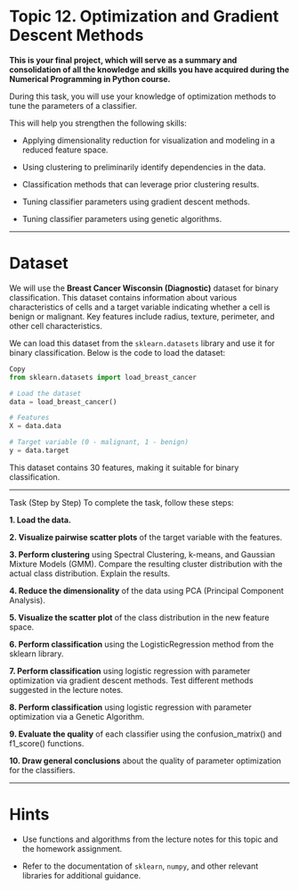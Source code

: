 # Topic 12. Optimization and Gradient Descent Methods

**This is your final project, which will serve as a summary and consolidation of all the knowledge and skills you have acquired during the Numerical Programming in Python course.**

During this task, you will use your knowledge of optimization methods to tune the parameters of a classifier.

This will help you strengthen the following skills:

- Applying dimensionality reduction for visualization and modeling in a reduced feature space.

- Using clustering to preliminarily identify dependencies in the data.

- Classification methods that can leverage prior clustering results.

- Tuning classifier parameters using gradient descent methods.

- Tuning classifier parameters using genetic algorithms.

***

# Dataset

We will use the **Breast Cancer Wisconsin (Diagnostic)** dataset for binary classification. This dataset contains information about various characteristics of cells and a target variable indicating whether a cell is benign or malignant. Key features include radius, texture, perimeter, and other cell characteristics.

We can load this dataset from the `sklearn.datasets` library and use it for binary classification. Below is the code to load the dataset:

```python
Copy
from sklearn.datasets import load_breast_cancer

# Load the dataset
data = load_breast_cancer()

# Features
X = data.data

# Target variable (0 - malignant, 1 - benign)
y = data.target
```

This dataset contains 30 features, making it suitable for binary classification.
***

Task (Step by Step)
To complete the task, follow these steps:

**1. Load the data.**

**2. Visualize pairwise scatter plots** of the target variable with the features.

**3. Perform clustering** using Spectral Clustering, k-means, and Gaussian Mixture Models (GMM). Compare the resulting cluster distribution with the actual class distribution. Explain the results.

**4. Reduce the dimensionality** of the data using PCA (Principal Component Analysis).

**5. Visualize the scatter plot** of the class distribution in the new feature space.

**6. Perform classification** using the LogisticRegression method from the sklearn library.

**7. Perform classification** using logistic regression with parameter optimization via gradient descent methods. Test different methods suggested in the lecture notes.

**8. Perform classification** using logistic regression with parameter optimization via a Genetic Algorithm.

**9. Evaluate the quality** of each classifier using the confusion_matrix() and f1_score() functions.

**10. Draw general conclusions** about the quality of parameter optimization for the classifiers.

***

# Hints

- Use functions and algorithms from the lecture notes for this topic and the homework assignment.

- Refer to the documentation of `sklearn`, `numpy`, and other relevant libraries for additional guidance.